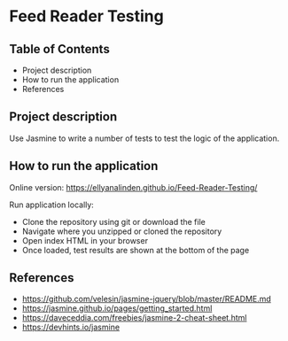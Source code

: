 # Feed Reader Testing

## Table of Contents
* Project description
* How to run the application
* References

## Project description
Use Jasmine to write a number of tests to test the logic of the application.

## How to run the application
Online version:
https://ellyanalinden.github.io/Feed-Reader-Testing/

Run application locally:
* Clone the repository using git or download the file
* Navigate where you unzipped or cloned the repository
* Open index HTML in your browser
* Once loaded, test results are shown at the bottom of the page

## References
* https://github.com/velesin/jasmine-jquery/blob/master/README.md
* https://jasmine.github.io/pages/getting_started.html
* https://daveceddia.com/freebies/jasmine-2-cheat-sheet.html
* https://devhints.io/jasmine
